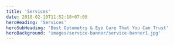 ```yaml
---
title: 'Services'
date: 2018-02-10T11:52:18+07:00
heroHeading: 'Services'
heroSubHeading: 'Best Optometry & Eye Care That You Can Trust'
heroBackground: 'images/service-banner/service-banner1.jpg'
---
```

